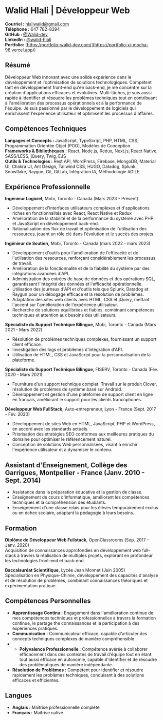 # Walid Hlali | Développeur Web

**Courriel :** [hlaliwalid@gmail.com](mailto:hlaliwalid@gmail.com)  
**Téléphone :** 647 782-8394  
**GitHub :** [@Walid-dev](https://github.com/Walid-dev)  
**LinkedIn :** [@walid-hlali](https://www.linkedin.com/in/walid-hlali/)  
**Portfolio:** [https://portfolio-walid-dev.com/](https://portfolio-xi-mocha-98.vercel.app/)

## Résumé
Développeur Web innovant avec une solide expérience dans le développement et l'optimisation de solutions technologiques. Compétent tant en développement front-end qu'en back-end, je me concentre sur la création d'applications efficaces et évolutives. Multi-tâches, je suis aussi rapide à identifier et résoudre les problèmes techniques tout en contribuant à l'amélioration des processus opérationnels et à la performance de l'équipe. Je suis passionné par le développement de logiciels qui enrichissent l'expérience utilisateur et optimisent les processus d'affaires.

## Compétences Techniques
**Langages et Concepts :** JavaScript, TypeScript, PHP, HTML, CSS, Programmation Orientée Objet (POO), Modèles de Conception  
**Frameworks & Bibliothèques :** React, Node.js, Redux, Next.js, React Native, SASS/LESS, jQuery, Twig, EJS  
**Outils & Technologies :** Rest API, WordPress, Firebase, MongoDB, Material UI, Chakra UI, Ant Design, Tailwind CSS, HUGO, Datadog, Splunk, Snowflake, Raygun, Git, GitLab, Intégration IA, Méthodologie AGILE

## Expérience Professionnelle
**Ingénieur Logiciel,** Mobi, Toronto - Canada (Mars 2023 - Présent)  
- Développement d'interfaces utilisateurs complexes et d'applications riches en fonctionnalités avec React, React Native et Redux
- Amélioration de la stabilité et de la performance du système avec PHP et JavaScript en développement back-end.  
- Rationalisation des flux de travail et optimisation de l'utilisation des ressources, jouant un rôle clé dans l'évolution et le succès des projets.

**Ingénieur de Soutien,** Mobi, Toronto - Canada (mars 2022 - mars 2023)
- Développement d'outils pour l'amélioration de l'efficacité et de l'utilisation des ressources, renforçant considérablement les processus de travail.
- Amélioration de la fonctionnalité et de la fiabilité du système par des intégrations avancées d'API.
- Administration des entrées de base de données et des opérations SQL, garantissant l'intégrité des données et l'efficacité opérationnelle.
- Utilisation des journaux d'API et d'outils tels que Splunk, Datadog et Raygun pour un débogage efficace et la résolution de problèmes.
- Adaptation des sites web clients avec HTML, CSS et jQuery, mettant l'accent sur l'amélioration de l'expérience utilisateur.
- Recherche de solutions équilibrées et fiables, combinant compétences techniques et attention aux besoins des utilisateurs.

**Spécialiste du Support Technique Bilingue,** Mobi, Toronto - Canada (Mars 2021 - Mars 2022)  
- Résolution de problèmes techniques complexes, fournissant un support client efficace.  
- Investigation des logs et problèmes d'intégration d'API. 
- Utilisation de HTML, CSS et JavaScript pour la personnalisation de la plateforme.

**Spécialiste du Support Technique Bilingue,** FISERV, Toronto - Canada (Fév. 2020 - Mars 2021)  
- Fourniture d'un support technique complet. Travail sur le produit Clover, résolution de problèmes de système basé sur Android.  
- Développement et gestion d'une plateforme de support client en ligne en français, améliorant le support pour les clients francophones.

**Développeur Web FullStack,** Auto-entrepreneur, Lyon - France (Sept. 2017 - Fév. 2020)  
- Développement de sites Web en HTML, JavaScript, PHP et WordPress, en accord avec les standards actuels.
- Priorisation des stratégies SEO conformes aux meilleures pratiques du domaine pour optimiser le référencement naturel.
- Conception de solutions Web personnalisées, visant à enrichir l'expérience utilisateur et à dynamiser le contenu.

## Assistant d'Enseignement, Collège des Garrigues, Montpellier - France (Janv. 2010 - Sept. 2014)
- Assistance dans la préparation éducative et la gestion de classe.
- Enseignement de cours d'informatique, améliorant les compétences techniques et la compréhension des étudiants.
- Enseignement d'une classe relais pour les élèves temporairement exclus ou en échec scolaire, adaptant la pédagogie à leurs besoins.

## Formation
**Diplôme de Développeur Web Fullstack,** OpenClassrooms (Sep. 2017 - Janv. 2020)  
Acquisition de connaissances approfondies en développement web full-stack à travers la réalisation de multiples projets, explorant en profondeur les technologies front-end et back-end.

**Baccalauréat Scientifique,** Lycée Jean Monnet (Juin 2005)  
Spécialisation en Physique-Chimie, développement des capacités d'analyse et de résolution de problèmes, combinant connaissances théoriques et expérimentation pratique.

## Compétences Personnelles
- **Apprentissage Continu :** Engagement dans l'amélioration continue de mes compétences techniques et professionnelles à travers la formation continue, le partage the connaissances et la participation à des expériences pratiques.
- **Communication :** Communicateur efficace, capable d'articuler des concepts techniques complexes de manière compréhensible.
- - **Polyvalence Professionnelle :** Compétence avérée à collaborer efficacement dans des contextes de travail d'équipe tout en étant tout aussi efficace en autonomie, capable d'identifier et de résoudre des problématiques de manière indépendante.
- **Résolution de Problèmes :** Compétent pour identifier et résoudre rapidement les problèmes techniques, conduisant à des solutions efficaces et efficientes.

## Langues
- **Anglais :** Maîtrise professionnelle complète
- **Français :** Maîtrise native